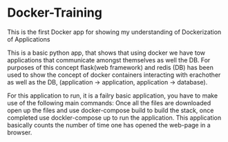 # Docker-Training
This is the first Docker app for showing my understanding of Dockerization of Applications

This is a basic python app, that shows that using docker we have tow applications that communicate amongst themselves as well the DB. For purposes of this concept flask(web framework) and redis (DB) has been used to show the concept of docker containers interacting with erachother as well as the DB, (application -> application, application -> database).

For this application to run, it is a failry basic application, you have to make use of the following main commands:
Once all the files are downloaded open up the files and use docker-compose build to build the stack, once completed use dockler-compose up to run the application.
This application basically counts the number of time one has opened the web-page in a browser. 

